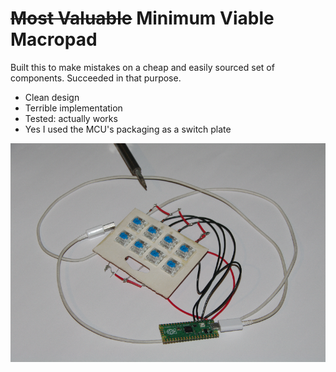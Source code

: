 # ~~Most Valuable~~ Minimum Viable Macropad

Built this to make mistakes on a cheap and easily sourced set of components.  Succeeded in that purpose.

- Clean design
- Terrible implementation
- Tested: actually works
- Yes I used the MCU's packaging as a switch plate

![img](photo.png)

